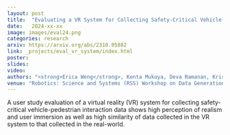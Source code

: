 ```yaml
---
layout: post
title:  "Evaluating a VR System for Collecting Safety-Critical Vehicle-Pedestrian Interactions"
date:   2024-xx-xx
image: images/eval24.png
categories: research
arxiv: https://arxiv.org/abs/2310.05882
link: _projects/eval_vr_system/index.html
poster: 
slides: 
video: 
authors: "<strong>Erica Weng</strong>, Kenta Mukoya, Deva Ramanan, Kris Kitani"
venue: "Robotics: Science and Systems (RSS) Workshop on Data Generation for Robotics (Spotlight)"
---
```

A user study evaluation of a virtual reality (VR) system for collecting safety-critical vehicle-pedestrian interaction data shows high perception of realism and user immersion as well as high similarity of data collected in the VR system to that collected in the real-world.

